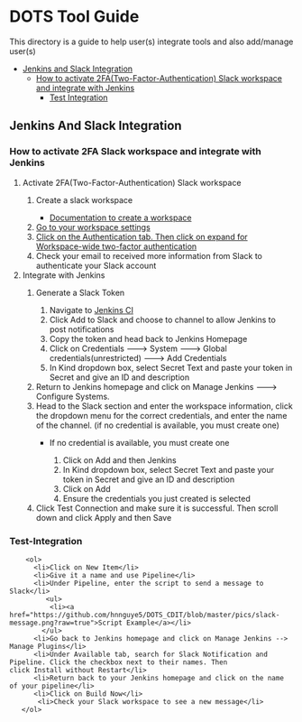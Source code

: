 <h1>DOTS Tool Guide</h1>

<p>This directory is a guide to help user(s) integrate tools and also add/manage user(s)</p>

- [Jenkins and Slack Integration](#Jenkins-And-Slack-Integration)
    * [How to activate 2FA(Two-Factor-Authentication) Slack workspace and integrate with Jenkins](#How-to-activate-2FA-Slack-workspace-and-integrate-with-Jenkins)
        * [Test Integration](#Test-Integration)


## Jenkins And Slack Integration

### How to activate 2FA Slack workspace and integrate with Jenkins
  <ol>
    <li>Activate 2FA(Two-Factor-Authentication) Slack workspace</li>
        <ol>
          <li>Create a slack workspace</li>
            <ul>
              <li><a href="https://slack.com/help/articles/206845317-Create-a-Slack-workspace">Documentation to create a workspace</a></li>
            </ul>
          <li><a href="https://github.com/hnnguye5/DOTS_CDIT/blob/master/pics/workspace_setting.png?raw=true">Go to your                  workspace settings</a></li>
          <li><a href="https://github.com/hnnguye5/DOTS_CDIT/blob/master/pics/workspace_wide_two_factor.png?raw=true">Click on            the Authentication tab. Then click on expand for Workspace-wide two-factor authentication</a></li>
          <li>Check your email to received more information from Slack to authenticate your Slack account</li>
        </ol>
    <li>Integrate with Jenkins</li>
      <ol>
        <li>Generate a Slack Token</li>
          <ol>
            <li>Navigate to <a href="https://testjenkinsspace.slack.com/apps/A0F7VRFKN-jenkins-ci?next_id=0">Jenkins CI</a>               </li>
            <li>Click Add to Slack and choose to channel to allow Jenkins to post notifications</li>
            <li>Copy the token and head back to Jenkins Homepage</li>
            <li>Click on Credentials ---> System ---> Global credentials(unrestricted) ---> Add Credentials</li>
            <li>In Kind dropdown box, select Secret Text and paste your token in Secret and give an ID and description</li>
          </ol>
       <li>Return to Jenkins homepage and click on Manage Jenkins ---> Configure Systems.</li>
       <li>Head to the Slack section and enter the workspace information, click the dropdown menu for the correct                     credentials, and enter the name of the channel. (if no credential is available, you must create one)</li>
         <ul>
           <li>If no credential is available, you must create one</li>
            <ol>
              <li>Click on Add and then Jenkins</li>
              <li>In Kind dropdown box, select Secret Text and paste your token in Secret and give an ID and description</li>
              <li>Click on Add</li>
              <li>Ensure the credentials you just created is selected</li>
            </ol>
         </ul>
       <li>Click Test Connection and make sure it is successful. Then scroll down and click Apply and then Save</li>
      </ol>
  </ol>

  ### Test-Integration
        <ol>
          <li>Click on New Item</li>
          <li>Give it a name and use Pipeline</li>
          <li>Under Pipeline, enter the script to send a message to Slack</li>
             <ul>
              <li><a href="https://github.com/hnnguye5/DOTS_CDIT/blob/master/pics/slack-message.png?raw=true">Script Example</a></li>
            </ul>
          <li>Go back to Jenkins homepage and click on Manage Jenkins --> Manage Plugins</li>
          <li>Under Available tab, search for Slack Notification and Pipeline. Click the checkbox next to their names. Then             click Install without Restart</li>
          <li>Return back to your Jenkins homepage and click on the name of your pipeline</li>
          <li>Click on Build Now</li>
           <li>Check your Slack workspace to see a new message</li>
       </ol>
